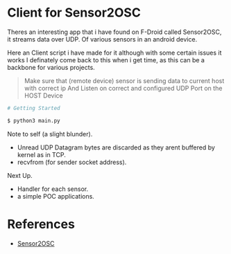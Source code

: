 # Client for Sensor2OSC 

Theres an interesting app that i have found on F-Droid called Sensor2OSC, it streams data over UDP.
Of various sensors in an android device.

Here an Client script i have made for it although with some certain issues it works
I definately come back to this when i get time, as this can be a backbone for various projects.


> Make sure that (remote device) sensor is sending data to current host with correct ip
> And Listen on correct and configured UDP Port on the HOST Device

```bash
# Getting Started

$ python3 main.py

```

Note to self (a slight blunder).

- Unread UDP Datagram bytes are discarded as they arent buffered by kernel as in TCP.
- recvfrom (for sender socket address).

Next Up.

- Handler for each sensor.
- a simple POC applications.


# References

- [Sensor2OSC](https://sensors2.org/osc/)

